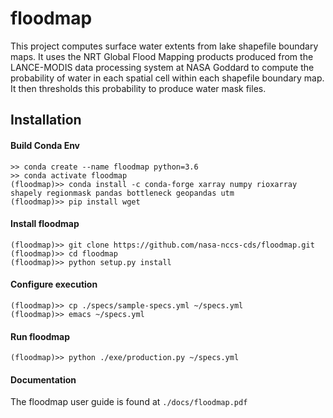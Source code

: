 # floodmap
This project computes surface water extents from lake shapefile boundary maps.  It uses the NRT Global Flood Mapping products produced from the LANCE-MODIS data processing system at NASA Goddard to compute the probability of water in each spatial cell within each shapefile boundary map.   It then thresholds this probability to produce water mask files.

## Installation

#### Build Conda Env
```
>> conda create --name floodmap python=3.6
>> conda activate floodmap
(floodmap)>> conda install -c conda-forge xarray numpy rioxarray shapely regionmask pandas bottleneck geopandas utm
(floodmap)>> pip install wget
```
#### Install floodmap
```
(floodmap)>> git clone https://github.com/nasa-nccs-cds/floodmap.git
(floodmap)>> cd floodmap
(floodmap)>> python setup.py install
```
#### Configure execution
```
(floodmap)>> cp ./specs/sample-specs.yml ~/specs.yml
(floodmap)>> emacs ~/specs.yml
```
#### Run floodmap
```
(floodmap)>> python ./exe/production.py ~/specs.yml
```
#### Documentation
The floodmap user guide is found at `./docs/floodmap.pdf`
